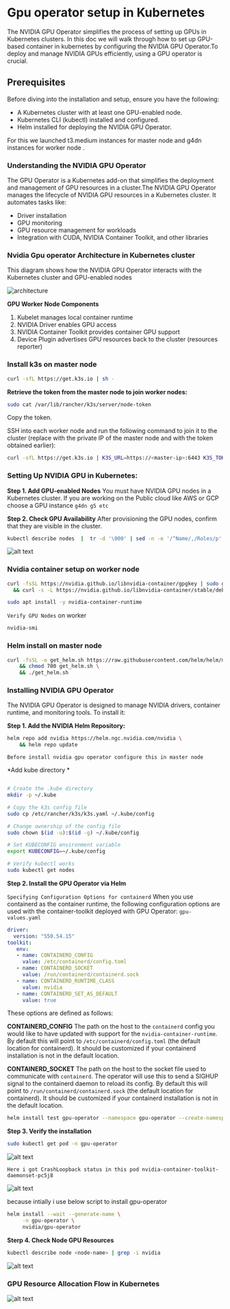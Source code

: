 # Gpu operator setup in Kubernetes 

The NVIDIA GPU Operator simplifies the process of setting up GPUs in Kubernetes clusters. In this doc we will walk through how to set up GPU-based container in kubernetes by configuring the NVIDIA GPU Operator.To deploy and manage NVIDIA GPUs efficiently, using a GPU operator is crucial.

## Prerequisites

Before diving into the installation and setup, ensure you have the following:

* A Kubernetes cluster with at least one GPU-enabled node.
* Kubernetes CLI (kubectl) installed and configured.
* Helm installed for deploying the NVIDIA GPU Operator.

For this we launched t3.medium instances for master node and g4dn instances for worker node . 

### Understanding the NVIDIA GPU Operator

The GPU Operator is a Kubernetes add-on that simplifies the deployment and management of GPU resources in a cluster.The NVIDIA GPU Operator manages the lifecycle of NVIDIA GPU resources in a Kubernetes cluster. It automates tasks like:

* Driver installation
* GPU monitoring
* GPU resource management for workloads
* Integration with CUDA, NVIDIA Container Toolkit, and other libraries

### Nvidia Gpu operator Architecture in Kubernetes cluster 

This diagram shows how the NVIDIA GPU Operator interacts with the Kubernetes cluster and GPU-enabled nodes

![architecture](image.png)

**GPU Worker Node Components**

1. Kubelet manages local container runtime
2. NVIDIA Driver enables GPU access
3. NVIDIA Container Toolkit provides container GPU support
4. Device Plugin advertises GPU resources back to the cluster (resources reporter)

### Install k3s on master node 
```bash 
curl -sfL https://get.k3s.io | sh -

```
**Retrieve the token from the master node to join worker nodes:**

```bash 
sudo cat /var/lib/rancher/k3s/server/node-token
```
Copy the token.

SSH into each worker node and run the following command to join it to the cluster (replace <master-ip> with the private IP of the master node and <token> with the token obtained earlier):

```bash 
curl -sfL https://get.k3s.io | K3S_URL=https://<master-ip>:6443 K3S_TOKEN=<token> sh -

```
### Setting Up NVIDIA GPU in Kubernetes: 

**Step 1. Add GPU-enabled Nodes** 
You must have NVIDIA GPU nodes in a Kubernetes cluster. If you are working on the Public cloud like AWS or GCP choose a GPU instance `g4dn g5 etc` 

**Step 2. Check GPU Availability** 
After provisioning the GPU nodes, confirm that they are visible in the cluster.

```bash 
kubectl describe nodes  |  tr -d '\000' | sed -n -e '/^Name/,/Roles/p' -e '/^Capacity/,/Allocatable/p' -e '/^Allocated resources/,/Events/p'  | grep -e Name  -e  nvidia.com  | perl -pe 's/\n//'  |  perl -pe 's/Name:/\n/g' | sed 's/nvidia.com\/gpu:\?//g'  | sed '1s/^/Node Available(GPUs)  Used(GPUs)/' | sed 's/$/ 0 0 0/'  | awk '{print $1, $2, $3}'  | column -t
```
![alt text](image-1.png)

### Nvidia container setup on worker node 
```bash 
curl -fsSL https://nvidia.github.io/libnvidia-container/gpgkey | sudo gpg --dearmor -o /usr/share/keyrings/nvidia-container-toolkit-keyring.gpg \
  && curl -s -L https://nvidia.github.io/libnvidia-container/stable/deb/nvidia-container-toolkit.list

sudo apt install -y nvidia-container-runtime

```
`Verify GPU Nodes` on worker 

```bash 
nvidia-smi 
```
### Helm install on master node 

```bash 
curl -fsSL -o get_helm.sh https://raw.githubusercontent.com/helm/helm/master/scripts/get-helm-3 \
    && chmod 700 get_helm.sh \
    && ./get_helm.sh
```

### Installing NVIDIA GPU Operator 

The NVIDIA GPU Operator is designed to manage NVIDIA drivers, container runtime, and monitoring tools. To install it:

**Step 1. Add the NVIDIA Helm Repository:**
```bash 
helm repo add nvidia https://helm.ngc.nvidia.com/nvidia \
    && helm repo update

```
`Before install nvidia gpu operator configure this in master node ` 

*Add kube directory *

```bash 

# Create the .kube directory
mkdir -p ~/.kube

# Copy the k3s config file
sudo cp /etc/rancher/k3s/k3s.yaml ~/.kube/config

# Change ownership of the config file
sudo chown $(id -u):$(id -g) ~/.kube/config

# Set KUBECONFIG environment variable
export KUBECONFIG=~/.kube/config

# Verify kubectl works
sudo kubectl get nodes
```


**Step 2. Install the GPU Operator via Helm** 

`Specifying Configuration Options for containerd`
When you use containerd as the container runtime, the following configuration options are used with the container-toolkit deployed with GPU Operator:
`gpu-values.yaml`

```yml
driver: 
  version: "550.54.15"
toolkit:
   env:
   - name: CONTAINERD_CONFIG
     value: /etc/containerd/config.toml
   - name: CONTAINERD_SOCKET
     value: /run/containerd/containerd.sock
   - name: CONTAINERD_RUNTIME_CLASS
     value: nvidia
   - name: CONTAINERD_SET_AS_DEFAULT
     value: true
```
These options are defined as follows:

**CONTAINERD_CONFIG**
The path on the host to the `containerd` config you would like to have updated with support for the `nvidia-container-runtime`. By default this will point to `/etc/containerd/config.toml` (the default location for containerd). It should be customized if your containerd installation is not in the default location.

**CONTAINERD_SOCKET**
The path on the host to the socket file used to communicate with `containerd`. The operator will use this to send a SIGHUP signal to the containerd daemon to reload its config. By default this will point to `/run/containerd/containerd.sock` (the default location for containerd). It should be customized if your containerd installation is not in the default location.

```bash 
helm install test gpu-operator --namespace gpu-operator --create-namespace --wait -f gpu-values.yaml
```

**Step 3. Verify the installation** 
```bash
sudo kubectl get pod -n gpu-operator
```
![alt text](image-2.png) 

`Here i got CrashLoopback status in this pod nvidia-container-toolkit-daemonset-pc5j8` 

![alt text](image-4.png)

because intially i use below script to install gpu-operator 

```bash 
helm install --wait --generate-name \
     -n gpu-operator \
     nvidia/gpu-operator
```

**Sterp 4. Check Node GPU Resources** 

```bash 
kubectl describe node <node-name> | grep -i nvidia
```

![alt text](image-3.png)


### GPU Resource Allocation Flow in Kubernetes


![alt text](image-5.png)
